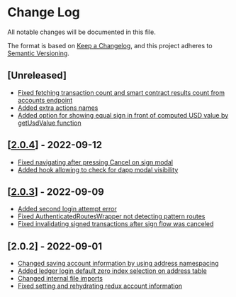 # Change Log

All notable changes will be documented in this file.

The format is based on [Keep a Changelog](https://keepachangelog.com/en/1.0.0/),
and this project adheres to [Semantic Versioning](https://semver.org/spec/v2.0.0.html).

## [Unreleased]
 - [Fixed fetching transaction count and smart contract results count from accounts endpoint](https://github.com/ElrondNetwork/dapp-core/pull/420)
 - [Added extra actions names](https://github.com/ElrondNetwork/dapp-core/pull/419)
 - [Added option for showing equal sign in front of computed USD value by getUsdValue function](https://github.com/ElrondNetwork/dapp-core/pull/421)
## [[2.0.4](https://github.com/ElrondNetwork/dapp-core/pull/416)] - 2022-09-12
 - [Fixed navigating after pressing Cancel on sign modal](https://github.com/ElrondNetwork/dapp-core/pull/415)
 - [Added hook allowing to check for dapp modal visibility](https://github.com/ElrondNetwork/dapp-core/pull/416)
## [[2.0.3](https://github.com/ElrondNetwork/dapp-core/pull/414)] - 2022-09-09
 - [Added second login attempt error](https://github.com/ElrondNetwork/dapp-core/pull/408)
 - [Fixed AuthenticatedRoutesWrapper not detecting pattern routes](https://github.com/ElrondNetwork/dapp-core/pull/409)
 - [Fixed invalidating signed transactions after sign flow was canceled](https://github.com/ElrondNetwork/dapp-core/pull/413)
## [2.0.2] - 2022-09-01
 - [Changed saving account information by using address namespacing](https://github.com/ElrondNetwork/dapp-core/pull/402)
 - [Added ledger login default zero index selection on address table](https://github.com/ElrondNetwork/dapp-core/pull/403)
 - [Changed internal file imports](https://github.com/ElrondNetwork/dapp-core/pull/404)
 - [Fixed setting and rehydrating redux account information](https://github.com/ElrondNetwork/dapp-core/pull/406)